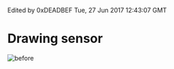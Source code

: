 Edited by 0xDEADBEF
Tue, 27 Jun 2017 12:43:07 GMT

# Drawing sensor

![before](./imgs/Drawing_sensor.png)
